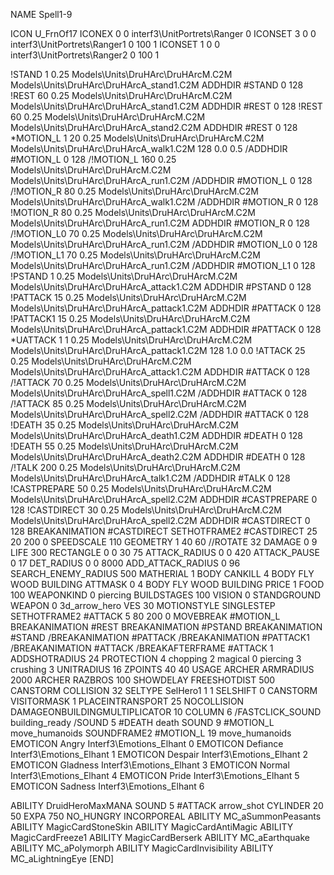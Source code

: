 NAME Spell1-9

ICON U_FrnOf17
ICONEX 0 0 interf3\UnitPortrets\Ranger 0
ICONSET 3 0 0 interf3\UnitPortrets\Ranger1 0 100 1
ICONSET 1 0 0 interf3\UnitPortrets\Ranger2 0 100 1

!STAND          1 0.25 Models\Units\DruHArc\DruHArcM.C2M Models\Units\DruHArc\DruHArcA_stand1.C2M
ADDHDIR #STAND 0 128
!REST          60 0.25 Models\Units\DruHArc\DruHArcM.C2M Models\Units\DruHArc\DruHArcA_stand1.C2M
ADDHDIR #REST 0 128
!REST          60 0.25 Models\Units\DruHArc\DruHArcM.C2M Models\Units\DruHArc\DruHArcA_stand2.C2M
ADDHDIR #REST 0 128
*MOTION_L      1 20 0.25 Models\Units\DruHArc\DruHArcM.C2M Models\Units\DruHArc\DruHArcA_walk1.C2M 128 0.0 0.5
/ADDHDIR #MOTION_L 0 128
/!MOTION_L      160 0.25 Models\Units\DruHArc\DruHArcM.C2M Models\Units\DruHArc\DruHArcA_run1.C2M
/ADDHDIR #MOTION_L 0 128
/!MOTION_R      80 0.25 Models\Units\DruHArc\DruHArcM.C2M Models\Units\DruHArc\DruHArcA_walk1.C2M
/ADDHDIR #MOTION_R 0 128
!MOTION_R      80 0.25 Models\Units\DruHArc\DruHArcM.C2M Models\Units\DruHArc\DruHArcA_run1.C2M
ADDHDIR #MOTION_R 0 128
/!MOTION_L0      70 0.25 Models\Units\DruHArc\DruHArcM.C2M Models\Units\DruHArc\DruHArcA_run1.C2M
/ADDHDIR #MOTION_L0 0 128
/!MOTION_L1      70 0.25 Models\Units\DruHArc\DruHArcM.C2M Models\Units\DruHArc\DruHArcA_run1.C2M
/ADDHDIR #MOTION_L1 0 128
!PSTAND        1  0.25 Models\Units\DruHArc\DruHArcM.C2M Models\Units\DruHArc\DruHArcA_attack1.C2M
ADDHDIR #PSTAND 0 128 
!PATTACK        15  0.25 Models\Units\DruHArc\DruHArcM.C2M Models\Units\DruHArc\DruHArcA_pattack1.C2M
ADDHDIR #PATTACK 0 128
!PATTACK1        15  0.25 Models\Units\DruHArc\DruHArcM.C2M Models\Units\DruHArc\DruHArcA_pattack1.C2M
ADDHDIR #PATTACK 0 128 
*UATTACK      1 1 0.25 Models\Units\DruHArc\DruHArcM.C2M Models\Units\DruHArc\DruHArcA_pattack1.C2M 128 1.0 0.0
!ATTACK        25 0.25 Models\Units\DruHArc\DruHArcM.C2M Models\Units\DruHArc\DruHArcA_attack1.C2M
ADDHDIR #ATTACK 0 128
/!ATTACK       70 0.25 Models\Units\DruHArc\DruHArcM.C2M Models\Units\DruHArc\DruHArcA_spell1.C2M
/ADDHDIR #ATTACK 0 128
/!ATTACK        85 0.25 Models\Units\DruHArc\DruHArcM.C2M Models\Units\DruHArc\DruHArcA_spell2.C2M
/ADDHDIR #ATTACK 0 128
!DEATH         35 0.25 Models\Units\DruHArc\DruHArcM.C2M Models\Units\DruHArc\DruHArcA_death1.C2M
ADDHDIR #DEATH 0 128
!DEATH         55 0.25 Models\Units\DruHArc\DruHArcM.C2M Models\Units\DruHArc\DruHArcA_death2.C2M
ADDHDIR #DEATH 0 128
/!TALK         200 0.25 Models\Units\DruHArc\DruHArcM.C2M Models\Units\DruHArc\DruHArcA_talk1.C2M
/ADDHDIR #TALK 0 128
!CASTPREPARE   50  0.25 Models\Units\DruHArc\DruHArcM.C2M Models\Units\DruHArc\DruHArcA_spell2.C2M
ADDHDIR #CASTPREPARE 0 128
!CASTDIRECT    30  0.25 Models\Units\DruHArc\DruHArcM.C2M Models\Units\DruHArc\DruHArcA_spell2.C2M
ADDHDIR #CASTDIRECT 0 128
BREAKANIMATION #CASTDIRECT
SETHOTFRAME2 #CASTDIRECT 25 20 200 0
SPEEDSCALE 110
GEOMETRY 1 40 60
//ROTATE 32
DAMAGE   0 9
LIFE     300
RECTANGLE 0 0 30 75
ATTACK_RADIUS 0 0 420
ATTACK_PAUSE 0 17
DET_RADIUS 0 0 8000
ADD_ATTACK_RADIUS 0 96
SEARCH_ENEMY_RADIUS 500
MATHERIAL 1 BODY
CANKILL 4 BODY FLY WOOD BUILDING
ATTMASK 0 4 BODY FLY WOOD BUILDING
PRICE 1 FOOD 100
WEAPONKIND 0 piercing
BUILDSTAGES 100
VISION 0
STANDGROUND
WEAPON 0 3d_arrow_hero
VES 30
MOTIONSTYLE SINGLESTEP
SETHOTFRAME2 #ATTACK 5 80 200 0
MOVEBREAK #MOTION_L
BREAKANIMATION #REST
BREAKANIMATION #PSTAND
BREAKANIMATION #STAND
/BREAKANIMATION #PATTACK
/BREAKANIMATION #PATTACK1
/BREAKANIMATION #ATTACK
/BREAKAFTERFRAME #ATTACK 1
ADDSHOTRADIUS 24
PROTECTION 4 chopping 2 magical 0 piercing 3 crushing 3
UNITRADIUS 16
ZPOINTS 40 40
USAGE ARCHER
ARMRADIUS 		2000
ARCHER
RAZBROS 100
SHOWDELAY
FREESHOTDIST 500
CANSTORM
COLLISION 32
SELTYPE SelHero1 1 1
SELSHIFT 0
CANSTORM
VISITORMASK 1
PLACEINTRANSPORT 25
NOCOLLISION
DAMAGEONBUILDINGMULTIPLICATOR 10
COLUMN 6
/FASTCLICK_SOUND building_ready
/SOUND 5 #DEATH death
SOUND 9 #MOTION_L move_humanoids
SOUNDFRAME2 #MOTION_L 19 move_humanoids
EMOTICON Angry Interf3\Emotions_Elhant 0
EMOTICON Defiance Interf3\Emotions_Elhant 1
EMOTICON Despair Interf3\Emotions_Elhant 2
EMOTICON Gladness Interf3\Emotions_Elhant 3
EMOTICON Normal Interf3\Emotions_Elhant 4
EMOTICON Pride Interf3\Emotions_Elhant 5
EMOTICON Sadness Interf3\Emotions_Elhant 6

ABILITY DruidHeroMaxMANA
SOUND 5 #ATTACK arrow_shot
CYLINDER 20 50
EXPA 750
NO_HUNGRY
INCORPOREAL
ABILITY MC_aSummonPeasants
ABILITY MagicCardStoneSkin
ABILITY MagicCardAntiMagic
ABILITY MagicCardFreeze1
ABILITY MagicCardBerserk
ABILITY MC_aEarthquake
ABILITY MC_aPolymorph
ABILITY MagicCardInvisibility
ABILITY MC_aLightningEye
[END]
